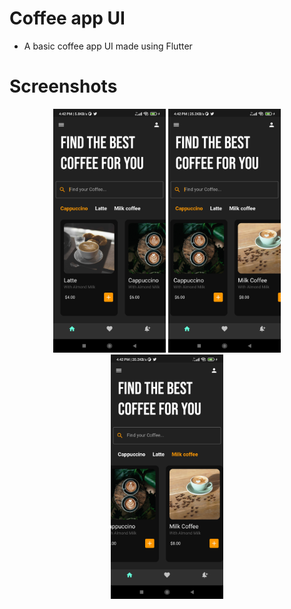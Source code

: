 # Coffee app UI 
* A basic coffee app UI made using Flutter
# Screenshots
<p align = "center">
<img  width = 180 src = "./screenshots/one.jpg" >
<img  width = 180 src = "./screenshots/two.jpg" >
<img  width = 180 src = "./screenshots/three.jpg" >
</p>

